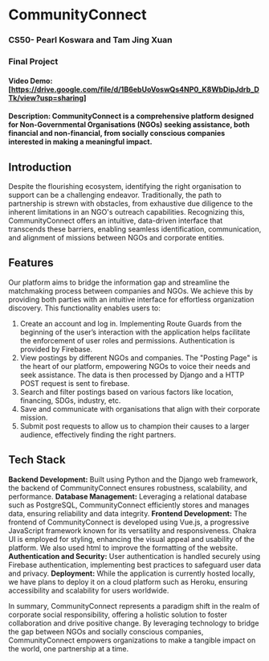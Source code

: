 # CommunityConnect
### CS50- Pearl Koswara and Tam Jing Xuan
### Final Project


#### Video Demo:  [https://drive.google.com/file/d/1B6ebUoVoswQs4NP0_K8WbDipJdrb_DTk/view?usp=sharing]
#### Description: CommunityConnect is a comprehensive platform designed for Non-Governmental Organisations (NGOs) seeking assistance, both financial and non-financial, from socially conscious companies interested in making a meaningful impact.


## Introduction

Despite the flourishing ecosystem, identifying the right organisation to support can be a challenging endeavor. Traditionally, the path to partnership is strewn with obstacles, from exhaustive due diligence to the inherent limitations in an NGO's outreach capabilities. Recognizing this, CommunityConnect offers an intuitive, data-driven interface that transcends these barriers, enabling seamless identification, communication, and alignment of missions between NGOs and corporate entities.

## Features

Our platform aims to bridge the information gap and streamline the matchmaking process between companies and NGOs. We achieve this by providing both parties with an intuitive interface for effortless organization discovery. This functionality enables users to:

1. Create an account and log in. Implementing Route Guards from the beginning of the user’s interaction with the application helps facilitate the enforcement of user roles and permissions. Authentication is provided by Firebase.
2. View postings by different NGOs and companies. The "Posting Page" is the heart of our platform, empowering NGOs to voice their needs and seek assistance. The data is then processed by Django and a HTTP POST request is sent to firebase.
3. Search and filter postings based on various factors like location, financing, SDGs, industry, etc.
4. Save and communicate with organisations that align with their corporate mission.
5. Submit post requests to allow us to champion their causes to a larger audience, effectively finding the right partners.

## Tech Stack

**Backend Development:** Built using Python and the Django web framework, the backend of CommunityConnect ensures robustness, scalability, and performance.
**Database Management:** Leveraging a relational database such as PostgreSQL, CommunityConnect efficiently stores and manages data, ensuring reliability and data integrity.
**Frontend Development:** The frontend of CommunityConnect is developed using Vue.js, a progressive JavaScript framework known for its versatility and responsiveness. Chakra UI is employed for styling, enhancing the visual appeal and usability of the platform. We also used html to improve the formatting of the website.
**Authentication and Security:** User authentication is handled securely using Firebase authentication, implementing best practices to safeguard user data and privacy.
**Deployment:** While the application is currently hosted locally, we have plans to deploy it on a cloud platform such as Heroku, ensuring accessibility and scalability for users worldwide.

In summary, CommunityConnect represents a paradigm shift in the realm of corporate social responsibility, offering a holistic solution to foster collaboration and drive positive change. By leveraging technology to bridge the gap between NGOs and socially conscious companies, CommunityConnect empowers organizations to make a tangible impact on the world, one partnership at a time. 
